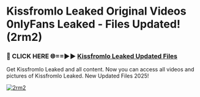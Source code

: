 # Kissfromlo Leaked Original Videos 0nlyFans Leaked - Files Updated! (2rm2)

<h3>🔴 CLICK HERE 🌐==►► <a href="https://tinyurl.com/ms9xzufz" rel="nofollow">Kissfromlo Leaked Updated Files</a></h3>

Get Kissfromlo Leaked and all content. Now you can access all videos and pictures of Kissfromlo Leaked. New Updated Files 2025!

[![2rm2](https://i.imgur.com/ppqm5kG.gif)](https://tinyurl.com/ms9xzufz)
